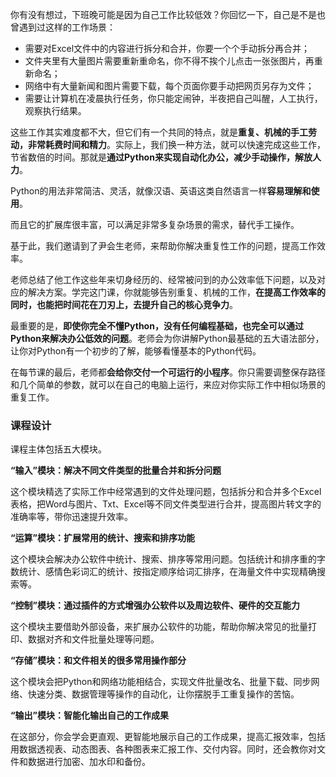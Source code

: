 你有没有想过，下班晚可能是因为自己工作比较低效？你回忆一下，自己是不是也曾遇到过这样的工作场景：

- 需要对Excel文件中的内容进行拆分和合并，你要一个个手动拆分再合并；
- 文件夹里有大量图片需要重新重命名，你不得不挨个儿点击一张张图片，再重新命名；
- 网络中有大量新闻和图片需要下载，每个页面你要手动把网页另存为文件；
- 需要让计算机在凌晨执行任务，你只能定闹钟，半夜把自己叫醒，人工执行，观察执行结果。

这些工作其实难度都不大，但它们有一个共同的特点，就是**重复、机械的手工劳动，非常耗费时间和精力**。实际上，我们换一种方法，就可以快速完成这些工作，节省数倍的时间。那就是**通过Python来实现自动化办公，减少手动操作，解放人力**。

Python的用法非常简洁、灵活，就像汉语、英语这类自然语言一样**容易理解和使用**。

而且它的扩展库很丰富，可以满足非常多复杂场景的需求，替代手工操作。

基于此，我们邀请到了尹会生老师，来帮助你解决重复性工作的问题，提高工作效率。

老师总结了他工作这些年来切身经历的、经常被问到的办公效率低下问题，以及对应的解决方案。学完这门课，你就能够告别重复、机械的工作，**在提高工作效率的同时，也能把时间花在刀刃上，去提升自己的核心竞争力**。

最重要的是，**即使你完全不懂Python，没有任何编程基础，也完全可以通过Python来解决办公低效的问题**。老师会为你讲解Python最基础的五大语法部分，让你对Python有一个初步的了解，能够看懂基本的Python代码。

在每节课的最后，老师都**会给你交付一个可运行的小程序**。你只需要调整保存路径和几个简单的参数，就可以在自己的电脑上运行，来应对你实际工作中相似场景的重复工作。

### 课程设计

课程主体包括五大模块。

**“输入”模块：解决不同文件类型的批量合并和拆分问题**

这个模块精选了实际工作中经常遇到的文件处理问题，包括拆分和合并多个Excel表格，把Word与图片、Txt、Excel等不同文件类型进行合并，提高图片转文字的准确率等，带你迅速提升效率。

**“运算”模块：扩展常用的统计、搜索和排序功能**

这个模块会解决办公软件中统计、搜索、排序等常用问题。包括统计和排序重的字数统计、感情色彩词汇的统计、按指定顺序给词汇排序，在海量文件中实现精确搜索等。

**“控制”模块：通过插件的方式增强办公软件以及周边软件、硬件的交互能力**

这个模块主要借助外部设备，来扩展办公软件的功能，帮助你解决常见的批量打印、数据对齐和文件批量处理等问题。

**“存储”模块：和文件相关的很多常用操作部分**

这个模块会把Python和网络功能相结合，实现文件批量改名、批量下载、同步网络、快速分类、数据管理等操作的自动化，让你摆脱手工重复操作的苦恼。

**“输出”模块：智能化输出自己的工作成果**

在这部分，你会学会更直观、更智能地展示自己的工作成果，提高汇报效率，包括用数据透视表、动态图表、各种图表来汇报工作、交付内容。同时，还会教你对文件和数据进行加密、加水印和备份。